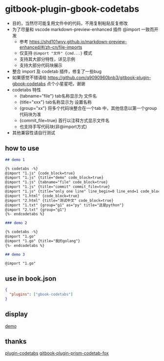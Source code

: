 # gitbook-plugin-gbook-codetabs

- 目的，当然尽可能复用文件中的代码，不用复制粘贴反复修改
- 为了尽量和 vscode markdown-preview-enhanced 插件 @import 一致而开发 
  - 参考 https://shd101wyy.github.io/markdown-preview-enhanced/#/zh-cn/file-imports
  - 仅支持 `@import "文件" {cmd...}` 模式
  - 支持其大部分特性，详见示例
  - 支持大部分代码块展示
- 整合 import 及 codetab 插件，修复了一些bug
- 如果感觉不错请给 https://github.com/q9090960bnb3/gitbook-plugin-gbook-codetabs 点个小星星吧，谢谢
- codetabs 特性
  - {tabname="file"} tab名称显示为 文件名
  - {title="xxx"} tab名称显示为 设置名称
  - {group="xx"} 将多个代码块整合在一个tab 中，其他信息以第一个group 代码块为准
  - {commit_file=true} 首行以注释方式显示文件名
  - 也支持手写代码块(非@import方式)
- 其他兼容性请自行测试
## how to use

````md
## demo 1

{% codetabs -%}
@import "1.js" {code_block=true}
@import "1.js" {title="demo" code_block=true}
@import "1.js" {tabname="file" code_block=true}
@import "1.js" {title="commit" commit_file=true}
@import "1.js" {title="only one line" line_begin=0 line_end=1 code_block=true}
@import "1.html" {code_block=true}
@import "2.html" {title="测试中文" code_block=true}
@import "1.txt" {group="g1" as="py" title="这是python"}
@import "2.txt" {group="g1"}
{%- endcodetabs %}

### demo 2

{% codetabs -%}
@import "1.go"
@import "1.go" {title="我的golang"}
{%- endcodetabs %}

## demo 3

@import "1.go"

````

## use in book.json

```json
{
  "plugins": ["gbook-codetabs"]
}
```

## display

[demo](./demo.gif)

## thanks

[plugin-codetabs](https://github.com/GitbookIO/plugin-codetabs.git)
[gitbook-plugin-prism-codetab-fox](https://www.npmjs.com/package/gitbook-plugin-prism-codetab-fox)